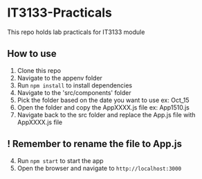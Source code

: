 # IT3133-Practicals
This repo holds lab practicals for IT3133 module

## How to use

1. Clone this repo
2. Navigate to the appenv folder
3. Run `npm install` to install dependencies
4. Navigate to the 'src/components' folder
5. Pick the folder based on the date you want to use
 ex: Oct_15
6. Open the folder and copy the AppXXXX.js file 
 ex: App1510.js
7. Navigate back to the src folder and replace the App.js file with AppXXXX.js file
## ! Remember to rename the file to App.js
4. Run `npm start` to start the app
5. Open the browser and navigate to `http://localhost:3000`
